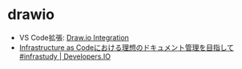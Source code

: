 # drawio

- VS Code拡張: [Draw.io Integration](https://marketplace.visualstudio.com/items?itemName=hediet.vscode-drawio)
- [Infrastructure as Codeにおける理想のドキュメント管理を目指して #infrastudy | Developers.IO](https://dev.classmethod.jp/articles/iac-documentation/)
